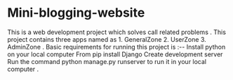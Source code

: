 # Mini-blogging-website
This is a web development project which solves call related problems . This project contains three apps named as 1. GeneralZone 2. UserZone 3. AdminZone .
Basic requirements for running this project is :--
Install python on your local computer 
From pip install Django 
Create development server
Run the command python manage.py runserver to run it in your local computer .
